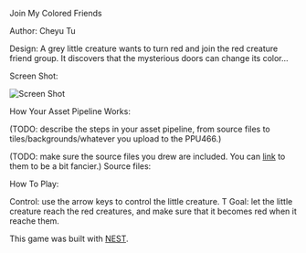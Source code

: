 Join My Colored Friends

Author: Cheyu Tu

Design:
A grey little creature wants to turn red and join the red creature friend group. It discovers that the mysterious doors can change its color...

Screen Shot:

![Screen Shot](screenshot.png)

How Your Asset Pipeline Works:

(TODO: describe the steps in your asset pipeline, from source files to tiles/backgrounds/whatever you upload to the PPU466.)

(TODO: make sure the source files you drew are included. You can [link](your/file.png) to them to be a bit fancier.)
Source files:

How To Play:

Control: use the arrow keys to control the little creature. T
Goal: let the little creature reach the red creatures, and make sure that it becomes red when it reache them.

This game was built with [NEST](NEST.md).

